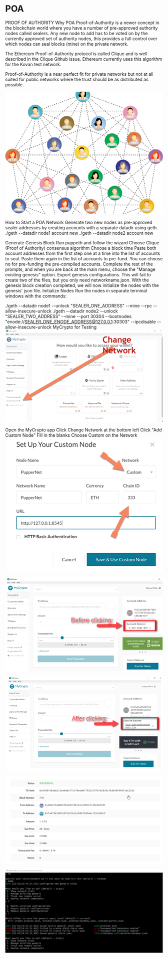 # POA
PROOF OF AUTHORITY
Why POA
Proof-of-Authority is a newer concept in the blockchain world where you have a number of pre-approved authority nodes called sealers. Any new node to add has to be voted on by the currently approved set of authority nodes, this provides a full control over which nodes can seal blocks (mine) on the private network.

The Ethereum Proof-of-Authority protocol is called Clique and is well described in the Clique Github issue. Ethereum currently uses this algorithm for the Kovan test network.

Proof-of-Authority is a near perfect fit for private networks but not at all suited for public networks where the trust should be as distributed as possible.


![POA](https://github.com/docfern/POA/blob/main/pictures/POA.png)

How to Start a POA Network
Generate two new nodes as pre-approved sealer addresses by creating accounts with a separate datadir using geth.
./geth --datadir node1 account new
./geth --datadir node2 account new

Generate Genesis Block
Run puppeth and follow the wizard
Choose Clique (Proof of Authority) consensus algorithm
Choose a block time
Paste both account addresses from the first step one at a time into the list of accounts to seal.
Paste them again in the list of accounts to pre-fund.
You can choose no for pre-funding the pre-compiled accounts.
Complete the rest of the prompts, and when you are back at the main menu, choose the "Manage existing genesis" option.
Export genesis configurations. This will fail to create two of the files, but you only need networkname.json.
With the genesis block creation completed, we will now initialize the nodes with the genesis' json file.
Initialize Nodes
Run the nodes in separate terminal windows with the commands:

./geth --datadir node1 --unlock "SEALER_ONE_ADDRESS" --mine --rpc --allow-insecure-unlock
./geth --datadir node2 --unlock "SEALER_TWO_ADDRESS" --mine --port 30304 --bootnodes "enode://SEALER_ONE_ENODE_ADDRESS@127.0.0.1:30303" --ipcdisable --allow-insecure-unlock
MyCrypto for Testing
![Change Network](https://github.com/docfern/POA/blob/main/pictures/change_network.jpg)

Open the MyCrypto app
Click Change Network at the bottom left
Click "Add Custom Node"
Fill in the blanks
Choose Custom on the Network
![Custom](https://github.com/docfern/POA/blob/main/pictures/setup_custom.jpg)

![Before Clicking](https://github.com/docfern/POA/blob/main/pictures/before_clicking.jpg)


![After Clicking](https://github.com/docfern/POA/blob/main/pictures/after_clicking.jpg)


![Successful](https://github.com/docfern/POA/blob/main/pictures/successful.jpg)

![Winston Successful](https://github.com/docfern/POA/blob/main/pictures/winston.jpg)
